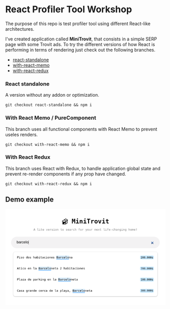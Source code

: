 # React Profiler Tool Workshop

The purpose of this repo is test profiler tool using different React-like
architectures.

I've created application called **MiniTrovit**, that consists in a simple SERP page 
with some Trovit ads. To try the different versions of how React is performing in terms of 
rendering just check out the following branches.
 - [react-standalone](https://github.com/alexhoma/react-profiler-tool/tree/react-standalone)
 - [with-react-memo](https://github.com/alexhoma/react-profiler-tool/tree/with-react-memo)
 - [with-react-redux](https://github.com/alexhoma/react-profiler-tool/tree/with-react-redux)

### React standalone

A version without any addon or optimization.

```
git checkout react-standalone && npm i
```

### With React Memo / PureComponent

This branch uses all functional components with React Memo to prevent 
useles renders.

```
git checkout with-react-memo && npm i
```

### With React Redux

This branch uses React with Redux, to handle application global state
and prevent re-render components if any prop have changed.

```
git checkout with-react-redux && npm i
```

## Demo example

![Interactions example](./images/application.png)
